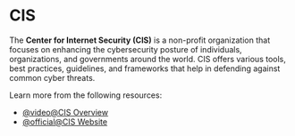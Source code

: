# CIS

The **Center for Internet Security (CIS)** is a non-profit organization that focuses on enhancing the cybersecurity posture of individuals, organizations, and governments around the world. CIS offers various tools, best practices, guidelines, and frameworks that help in defending against common cyber threats.

Learn more from the following resources:

- [@video@CIS Overview](https://www.youtube.com/watch?v=f-Z7h5dI6uQ)
- [@official@CIS Website](https://www.cisecurity.org/)